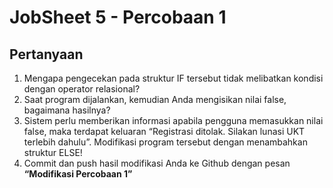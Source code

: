 # JobSheet 5 - Percobaan 1

## Pertanyaan 

 1. Mengapa pengecekan pada struktur IF tersebut tidak melibatkan kondisi dengan
    operator relasional?
 2. Saat program dijalankan, kemudian Anda mengisikan nilai false, bagaimana hasilnya?
 3. Sistem perlu memberikan informasi apabila pengguna memasukkan nilai false, maka
    terdapat keluaran “Registrasi ditolak. Silakan lunasi UKT terlebih dahulu”. Modifikasi
    program tersebut dengan menambahkan struktur ELSE!
 4. Commit dan push hasil modifikasi Anda ke Github dengan pesan **“Modifikasi
    Percobaan 1”**

 